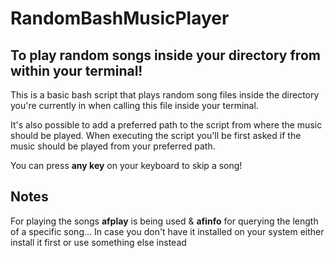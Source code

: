 # RandomBashMusicPlayer
## To play random songs inside your directory from within your terminal!

This is a basic bash script that plays random song files inside the directory you're currently in when calling this file inside your terminal.

It's also possible to add a preferred path to the script from where the music should be played.
When executing the script you'll be first asked if the music should be played from your preferred path.

You can press **any key** on your keyboard to skip a song!

## Notes

For playing the songs **afplay** is being used & **afinfo** for querying the length of a specific song...
In case you don't have it installed on your system either install it first or use something else instead


